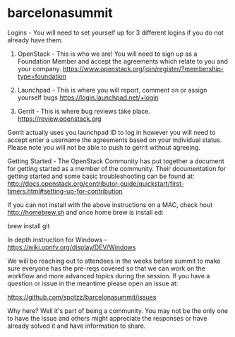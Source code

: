 # barcelonasummit

Logins - You will need to set yourself up for 3 different logins if you do not already have them.

1) OpenStack - This is who we are! You will need to sign up as a Foundation Member and accept the agreements which relate to you and your company. https://www.openstack.org/join/register/?membership-type=foundation

2) Launchpad - This is where you will report, comment on or assign yourself bugs https://login.launchpad.net/+login

3) Gerrit - This is where bug reviews take place. https://review.openstack.org

Gerrit actually uses you launchpad ID to log in however you will need to accept enter a username the agreements based on your individual status. Please note you will not be able to push to gerrit without agreeing.

Getting Started - The OpenStack Community has put together a document for getting started as a member of the community. Their documentation for getting started and some basic troubleshooting can be found at: http://docs.openstack.org/contributor-guide/quickstart/first-timers.html#setting-up-for-contribution

If you can not install with the above instructions on a MAC, check hout http://homebrew.sh and once home brew is install ed:

brew install git

In depth instruction for Windows - https://wiki.opnfv.org/display/DEV/Windows

We will be reaching out to attendees in the weeks before summit to make sure everyone has the pre-reqs covered so that we can work on the workflow and more advanced topics during the session. If you have a question or issue in the meantime please open an issue at:

https://github.com/spotzz/barcelonasummit/issues

Why here? Well it's part of being a community. You may not be the only one to have the issue and others might appreciate the responses or have already solved it and have information to share.


